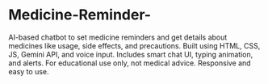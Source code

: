 # Medicine-Reminder-
AI-based chatbot to set medicine reminders and get details about medicines like usage, side effects, and precautions. Built using HTML, CSS, JS, Gemini API, and voice input. Includes smart chat UI, typing animation, and alerts. For educational use only, not medical advice. Responsive and easy to use.
